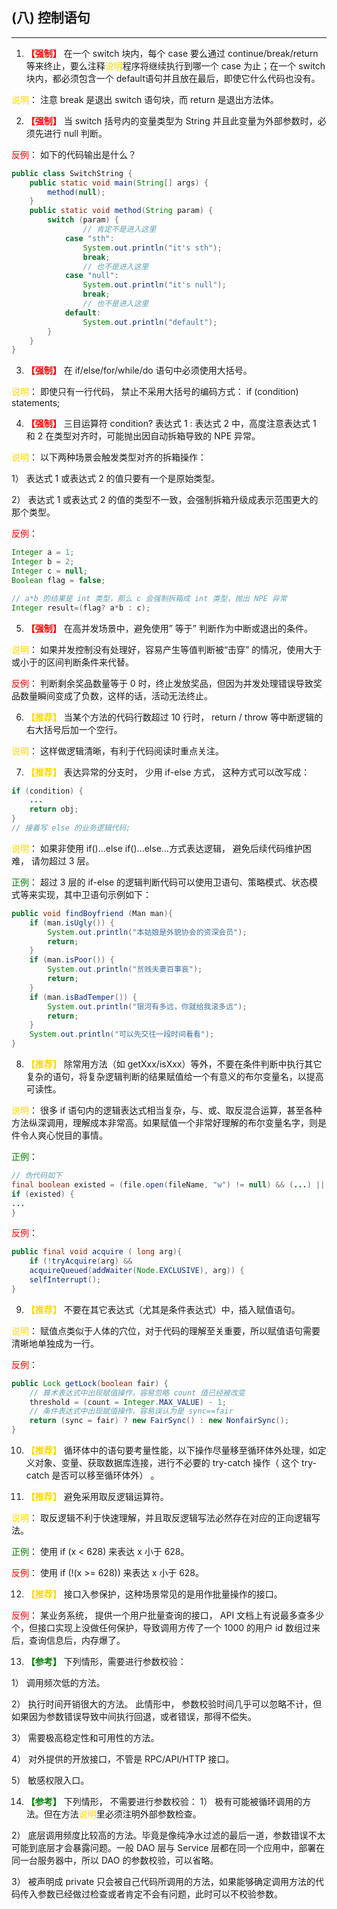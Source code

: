 ## (八) 控制语句

---

1. **<font color=#FF0000>【强制】</font>**  在一个 switch 块内，每个 case 要么通过 continue/break/return 等来终止，要么注释<font color=#FFD700>说明</font>程序将继续执行到哪一个 case 为止；在一个 switch 块内，都必须包含一个 default语句并且放在最后，即使它什么代码也没有。

<font color=#FFD700>说明</font>： 注意 break 是退出 switch 语句块，而 return 是退出方法体。


2. **<font color=#FF0000>【强制】</font>**  当 switch 括号内的变量类型为 String 并且此变量为外部参数时，必须先进行 null 判断。

<font color=#FF0000>反例</font>： 如下的代码输出是什么？

```java
public class SwitchString {
    public static void main(String[] args) {
        method(null);
    }
    public static void method(String param) {
        switch (param) {
                // 肯定不是进入这里
            case "sth":
                System.out.println("it's sth");
                break;
                // 也不是进入这里
            case "null":
                System.out.println("it's null");
                break;
                // 也不是进入这里
            default:
                System.out.println("default");
        }
    }
}
```


3. **<font color=#FF0000>【强制】</font>**  在 if/else/for/while/do 语句中必须使用大括号。

<font color=#FFD700>说明</font>： 即使只有一行代码， 禁止不采用大括号的编码方式： if (condition) statements;


4. **<font color=#FF0000>【强制】</font>**  三目运算符 condition? 表达式 1 : 表达式 2 中，高度注意表达式 1 和 2 在类型对齐时，可能抛出因自动拆箱导致的 NPE 异常。

<font color=#FFD700>说明</font>： 以下两种场景会触发类型对齐的拆箱操作：

1） 表达式 1 或表达式 2 的值只要有一个是原始类型。

2） 表达式 1 或表达式 2 的值的类型不一致，会强制拆箱升级成表示范围更大的那个类型。

<font color=#FF0000>反例</font>：

```java
Integer a = 1;
Integer b = 2;
Integer c = null;
Boolean flag = false;

// a*b 的结果是 int 类型，那么 c 会强制拆箱成 int 类型，抛出 NPE 异常
Integer result=(flag? a*b : c);
```

5. **<font color=#FF0000>【强制】</font>**  在高并发场景中，避免使用” 等于” 判断作为中断或退出的条件。

<font color=#FFD700>说明</font>： 如果并发控制没有处理好，容易产生等值判断被“击穿” 的情况，使用大于或小于的区间判断条件来代替。

<font color=#FF0000>反例</font>： 判断剩余奖品数量等于 0 时，终止发放奖品，但因为并发处理错误导致奖品数量瞬间变成了负数，这样的话，活动无法终止。


6. **<font COLOR=#FFD700>【推荐】</font>** 当某个方法的代码行数超过 10 行时， return / throw 等中断逻辑的右大括号后加一个空行。

<font color=#FFD700>说明</font>： 这样做逻辑清晰，有利于代码阅读时重点关注。


7. **<font COLOR=#FFD700>【推荐】</font>** 表达异常的分支时， 少用 if-else 方式， 这种方式可以改写成：

```java
if (condition) {
    ...
    return obj;
}
// 接着写 else 的业务逻辑代码;
```

<font color=#FFD700>说明</font>： 如果非使用 if()...else if()...else...方式表达逻辑， 避免后续代码维护困难， 请勿超过 3 层。

<font color=#008000>正例</font>： 超过 3 层的 if-else 的逻辑判断代码可以使用卫语句、策略模式、状态模式等来实现，其中卫语句示例如下：

```java
public void findBoyfriend (Man man){
    if (man.isUgly()) {
        System.out.println("本姑娘是外貌协会的资深会员");
        return;
    }
    if (man.isPoor()) {
        System.out.println("贫贱夫妻百事哀");
        return;
    }
    if (man.isBadTemper()) {
        System.out.println("银河有多远，你就给我滚多远");
        return;
    }
    System.out.println("可以先交往一段时间看看");
}
```


8. **<font COLOR=#FFD700>【推荐】</font>** 除常用方法（如 getXxx/isXxx）等外，不要在条件判断中执行其它复杂的语句，将复杂逻辑判断的结果赋值给一个有意义的布尔变量名，以提高可读性。

<font color=#FFD700>说明</font>： 很多 if 语句内的逻辑表达式相当复杂，与、或、取反混合运算，甚至各种方法纵深调用，理解成本非常高。如果赋值一个非常好理解的布尔变量名字，则是件令人爽心悦目的事情。

<font color=#008000>正例</font>：

```java
// 伪代码如下
final boolean existed = (file.open(fileName, "w") != null) && (...) || (...);
if (existed) {
...
}
```
<font color=#FF0000>反例</font>：

```java
public final void acquire ( long arg){
    if (!tryAcquire(arg) &&
    acquireQueued(addWaiter(Node.EXCLUSIVE), arg)) {
    selfInterrupt();
}
```


9. **<font COLOR=#FFD700>【推荐】</font>** 不要在其它表达式（尤其是条件表达式）中，插入赋值语句。

<font color=#FFD700>说明</font>： 赋值点类似于人体的穴位，对于代码的理解至关重要，所以赋值语句需要清晰地单独成为一行。

<font color=#FF0000>反例</font>：

```java
public Lock getLock(boolean fair) {
    // 算术表达式中出现赋值操作，容易忽略 count 值已经被改变
    threshold = (count = Integer.MAX_VALUE) - 1;
    // 条件表达式中出现赋值操作，容易误认为是 sync==fair
    return (sync = fair) ? new FairSync() : new NonfairSync();
}
```


10. **<font COLOR=#FFD700>【推荐】</font>** 循环体中的语句要考量性能，以下操作尽量移至循环体外处理，如定义对象、变量、获取数据库连接，进行不必要的 try-catch 操作（ 这个 try-catch 是否可以移至循环体外） 。


11. **<font COLOR=#FFD700>【推荐】</font>** 避免采用取反逻辑运算符。

<font color=#FFD700>说明</font>： 取反逻辑不利于快速理解，并且取反逻辑写法必然存在对应的正向逻辑写法。

<font color=#008000>正例</font>： 使用 if (x < 628) 来表达 x 小于 628。

<font color=#FF0000>反例</font>： 使用 if (!(x >= 628)) 来表达 x 小于 628。


12. **<font COLOR=#FFD700>【推荐】</font>** 接口入参保护，这种场景常见的是用作批量操作的接口。

<font color=#FF0000>反例</font>： 某业务系统， 提供一个用户批量查询的接口， API 文档上有说最多查多少个，但接口实现上没做任何保护，导致调用方传了一个 1000 的用户 id 数组过来后，查询信息后，内存爆了。


13.  **<font color=#008000>【参考】</font>** 下列情形，需要进行参数校验：

1） 调用频次低的方法。

2） 执行时间开销很大的方法。 此情形中， 参数校验时间几乎可以忽略不计，但如果因为参数错误导致中间执行回退，或者错误，那得不偿失。

3） 需要极高稳定性和可用性的方法。

4） 对外提供的开放接口，不管是 RPC/API/HTTP 接口。

5） 敏感权限入口。


14.  **<font color=#008000>【参考】</font>** 下列情形， 不需要进行参数校验：
1） 极有可能被循环调用的方法。但在方法<font color=#FFD700>说明</font>里必须注明外部参数检查。

2） 底层调用频度比较高的方法。毕竟是像纯净水过滤的最后一道，参数错误不太可能到底层才会暴露问题。一般 DAO 层与 Service 层都在同一个应用中，部署在同一台服务器中，所以 DAO 的参数校验，可以省略。

3） 被声明成 private 只会被自己代码所调用的方法，如果能够确定调用方法的代码传入参数已经做过检查或者肯定不会有问题，此时可以不校验参数。